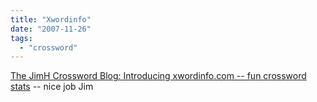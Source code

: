```yaml
---
title: "Xwordinfo"
date: "2007-11-26"
tags: 
  - "crossword"
---
```


[The JimH Crossword Blog: Introducing xwordinfo.com -- fun crossword stats](http://www.xwordblog.com/2007/11/introducing-xwo.html "The JimH Crossword Blog: Introducing xwordinfo.com -- fun crossword stats") -- nice job Jim
